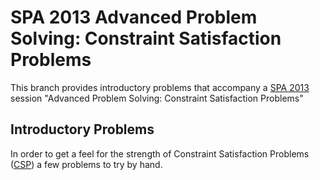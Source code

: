 SPA 2013 Advanced Problem Solving: Constraint Satisfaction Problems
===================================================================

This branch provides introductory problems that accompany a [SPA
2013][spa2013] session "Advanced Problem Solving: Constraint
Satisfaction Problems"

Introductory Problems
---------------------

In order to get a feel for the strength of Constraint Satisfaction
Problems ([CSP][]) a few problems to try by hand.

[spa2013]: www.spaconference.org/spa2013/ "SPA 2013 homepage"
[CSP]: http://en.wikipedia.org/wiki/Constraint_satisfaction_problem "Wikipedia on Constraint Satisfaction Problems"
